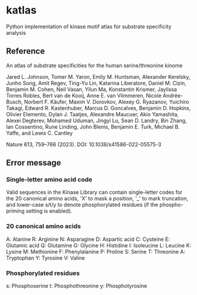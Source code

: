 # katlas
Python implementation of kinase motif atlas for substrate specificity analysis


## Reference

An atlas of substrate specificities for the human serine/threonine kinome

Jared L. Johnson, Tomer M. Yaron, Emily M. Huntsman, Alexander Kerelsky, Junho Song, Amit Regev, Ting-Yu Lin, Katarina Liberatore, Daniel M. Cizin, Benjamin M. Cohen, Neil Vasan, Yilun Ma, Konstantin Krismer, Jaylissa Torres Robles, Bert van de Kooij, Anne E. van Vlimmeren, Nicole Andrée-Busch, Norbert F. Käufer, Maxim V. Dorovkov, Alexey G. Ryazanov, Yuichiro Takagi, Edward R. Kastenhuber, Marcus D. Goncalves, Benjamin D. Hopkins, Olivier Elemento, Dylan J. Taatjes, Alexandre Maucuer, Akio Yamashita, Alexei Degterev, Mohamed Uduman, Jingyi Lu, Sean D. Landry, Bin Zhang, Ian Cossentino, Rune Linding, John Blenis, Benjamin E. Turk, Michael B. Yaffe, and Lewis C. Cantley

Nature 613, 759–766 (2023). DOI: 10.1038/s41586-022-05575-3

## Error message 

### Single-letter amino acid code
Valid sequences in the Kinase Library can contain single-letter codes for the 20 canonical amino acids, 'X' to mask a position, '_' to mark truncation, and lower-case s/t/y to denote phosphorylated residues (if the phospho-priming setting is enabled).

### 20 canonical amino acids
A: Alanine
R: Arginine
N: Asparagine
D: Aspartic acid
C: Cysteine
E: Glutamic acid
Q: Glutamine
G: Glycine
H: Histidine
I: Isoleucine
L: Leucine
K: Lysine
M: Methionine
F: Phenylalanine
P: Proline
S: Serine
T: Threonine
A: Tryptophan
Y: Tyrosine
V: Valine
### Phosphorylated residues
s: Phosphoserine
t: Phosphothreonine
y: Phosphotyrosine

